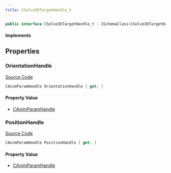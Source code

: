 ```yaml
---
title: CSolveIKTargetHandle_t
---
```


```csharp
public interface CSolveIKTargetHandle_t : ISchemaClass<CSolveIKTargetHandle_t>, ISchemaField, ISchemaClass, INativeHandle
```

#### Implements

## Properties

### OrientationHandle

[Source Code](https://github.com/swiftly-solution/swiftlys2/blob/beta/managed/src/SwiftlyS2.Generated/Schemas/Interfaces/CSolveIKTargetHandle_t.cs#L18)

```csharp
CAnimParamHandle OrientationHandle { get; }
```

#### Property Value

- [CAnimParamHandle](/docs/api/shared/schemadefinitions/canimparamhandle)

### PositionHandle

[Source Code](https://github.com/swiftly-solution/swiftlys2/blob/beta/managed/src/SwiftlyS2.Generated/Schemas/Interfaces/CSolveIKTargetHandle_t.cs#L16)

```csharp
CAnimParamHandle PositionHandle { get; }
```

#### Property Value

- [CAnimParamHandle](/docs/api/shared/schemadefinitions/canimparamhandle)


